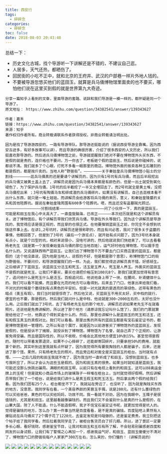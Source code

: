 ```yaml
---
title: 西安行
tags:
  - 碎碎念
categories:
  - 碎碎念
toc: false
date: 2018-08-03 20:43:48
---
```


总结一下：
- 历史文化古城，找个导游听一下讲解还是不错的，不建议自己逛。
- 人居多，天气还热，都晒伤了。
- 回民街的小吃不正中，就和北京的王府井、武汉的户部巷一样片外地人钱的。
- 不要被导游忽悠买他们的蓝田玉，就算是兵马俑博物馆里面卖的也不要买，哪怕他们说在这里买到假的就是世界第九大奇迹。

```
分享一篇知乎上看到的文章，里面导游的套路、说辞和我们导游是一模一样的，都怀疑是同一个导游了。
原文地址： https://www.zhihu.com/question/34382541/answer/139343627

作者：嘉禾
链接：https://www.zhihu.com/question/34382541/answer/139343627
来源：知乎
著作权归作者所有。商业转载请联系作者获得授权，非商业转载请注明出处。

因为是找了导游游西安的，一路有导游带队。那导游还挺能说的（据说西安导游全靠嘴，因为西安古迹多，有好多故事可以讲），而且导游的确很厉害，介绍了很多西安的人文历史，所以我们挺喜欢那导游的。然后进兵马俑博物馆之前，导游就提醒我们绝对不要在博物馆外头买东西，不是假的就是贵的，连价格也不要问，万一你去了，老板砸个假的蓝田玉，然后说是你碰掉的，说都说不清。我们就多了个心眼，打死不多看一眼那里的商店。博物馆外面的贩卖各种玉石雕刻的都是假的，都是按斤卖的。当地人称“野兽街”。————————关于秦始皇兵马俑博物馆小贴士的分割线————————逛兵马俑真的还是要请个讲解员的，因为只有1号坑有兵马俑，而且后半段挖出的兵马俑又被黄土盖上去了，讲解员说是因为兵马俑本来都是有颜色的，但是一出土就受到氧化褪色了，为了保护兵马俑，1号坑的后半截挖了一半又全埋回去了。而2号坑就全是黄土堆，没把兵马俑挖出来 ；3号坑有陶俑马车和碎成渣的兵马俑碎片。如果没有讲解员，自己去逛根本看不出什么东西，就只是一堆土娃娃。而讲解员会给游客将兵马俑的来历，意义，和秦始皇陵墓的关系和其他陪葬坑。据说在秦始皇陵周围有600多个陪葬坑。嗯，而且还没有盗墓贼光顾过。————————————————分割线结束————————————————————问了小伙伴一下，真的是蓝田玉，可能是和田玉在我心中太高大了，一直盘旋脑海，已改正——————本次经历就是和这个讲解员有关。进了博物馆后，有个讲解员带我们欣赏兵马俑，导游在外头等我们。因为这个讲解员是导游找的，我觉得应该是很正规的，而且穿的也很正式。在他要推销蓝田玉之前，你完全不会想到坑钱这件事上去。在讲1,2号坑时，讲解员还是很称职的，而且有问必答，我问了很多关于盗墓的事情，他都回答了。但是到了3号坑（最后一个游览点），就开始有点问题了。因为3号坑本身就有点小，就是个凹型的坑，相对来说很小，没啥可讲的，然后他就说我们快结束了，可以去看看杨老先生（就是第一个发现秦始皇兵马俑的那位当地百姓），运气好时他在博物馆，可以握手签名什么的。又说道陕西特产蓝田玉。让我们出了博物馆千万不要去门口买商店里的蓝田玉，都是假的（这个他没直说，因为他是当地人，说假的不好，但是都是那个意思），称博物馆门口的街为野兽街，不要问价，和导游提醒我们的一样。为此，我们都觉得这讲解员真不错，好感顿生。之后细讲了下蓝田玉，说蓝田玉分活玉和死玉，活玉是玉养人，死玉是人养玉。外面买的蓝田玉不是假的就是死玉，让我们不要买，要买也请把价格压到100元8个。那我们就更加觉得有意思了，追问他什么是死玉什么是活玉。百般追问后，他说他身上带了一块，在腰间，补肾健体什么的。我们可以看不能摸。而且要在光亮的地方可以看得到。后来去了门口，他拿出来给我们看，不对光的时候是个墨绿到有点黑色的平安扣。但是一对光就真的是透亮的翠绿色，还带有黑色的暗点（美玉有瑕）。我们当时就很惊奇了。然后他又说，买蓝田玉不用买太好，买中档的就行，便宜的也不要，那是假的。然后我们就问什么是中档，他说就是300~2000左右的，太好也没什么用。之后我们就出了3号坑，去了有杨老先生在的那个地方，讲解员还说如果老先生不在就看照片。还说他是免费讲解的，所以进了那个地方（请原谅我忘记叫什么馆了），我们的门票就算是给他记了一分，他靠这个得到奖金什么的。然后，那里也讲解什么是蓝田玉的死玉和活玉，还有和假玉真玉的真假对比。我们可以看看。那里出售的所有的蓝田玉都是有宝石鉴定证书的，都是博物馆里统一管理的。之所以有这个展厅，就是因为以前游客买了博物馆外的蓝蓝田玉，发现是假的，但是投诉不了摊贩，就投诉到了博物馆。博物馆为了名誉，就自己弄了个正规的，让游客免得受骗。而且是国际性的，所以不收税，价格会比其他地方便宜10%到15%。甚至觉得是假的，随时可以带着发票退货，如果不小心摔碎了，还能邮寄回碎片，只要承担50%的费用，就能拿个新的。其实听到这里我就有点怀疑了，因为我觉得所有要我掏钱的人都是骗子。后来，还是进了那个馆。果然，只有杨老先生的照片。而且旁边和对面全是买蓝田玉的柜台。当时就有点懵。————之后几段的和田玉我就不改了，因为我当时一直听成了和田玉，没想到蓝田玉。也多亏我听岔了，所以才会认为这些玉是假的，因为和田玉真的很贵。如果当时就知道是蓝田玉，我可能还没那么快跳出骗局。满眼的和田玉啊，以前只有在电视上看到的和田玉，这可以08奥运金牌上的玉呢！但是就和小商品市场上的玻璃珠子一样堆在柜台上，当时就觉得好假啊。然后讲解员带我们到了一个柜台，说是给我们讲什么是真玉假玉和死玉活玉。然后拿出两个假的给我们看。因为我们团有25个人，柜台都坐不下了。我就站在旁边了，也没听了，因为就是掏钱买东西的地方，没意思。我同学有在看，一个美容养颜的芙蓉玉手镯，说是280元。还有什么墨绿色的可以买给爸爸，黄色的可以买给妈妈，功效不同。我一看就不对劲，因为在我眼中，玉镯子是很值钱的，尤其是和田玉。这里越看越像骗钱的。而且我们又不会鉴别什么是真的什么是假的，在山寨大国，除了人不能造，什么不能造假啊，我才不信宝石鉴定证书呢，就更加觉得是坑人的。觉得是骗钱的地方，怎么办？第一件事当然是百度看看，是不是真的骗钱。百度贴吧上果然有人爆贴说在兵马俑买了2个镯子花了1220元，去鉴定发现是玛瑙做的，还是鉴定费贵。我立刻把这个帖子给了我同学看，然后拉着我同学走了。被柜台售货员白了好几眼。所以，进了景区一定要多长心眼，看好钱财。感谢鉴宝节目，让我对和田玉和玉石有所了解，不会轻易别骗感谢百度和网友的以身试假，让我们有了警惕之心再加一个，感谢我运气好，和田玉、蓝田玉傻傻分不清对了，博物馆门口的野兽街每户人家家产300万左右，怎么来的，你们懂的！（讲解员说的）
```

![](http://file.mspring.org/ab7004d7a9d54b052c4baca479397b02!detail)
![](http://file.mspring.org/a127e3a0d8e80f392f0a0831fc591e40!detail)
![](http://file.mspring.org/1f1846686b792c14d585cfaaec5f076f!detail)
![](http://file.mspring.org/48e701947296ce81ff50cdf96f1502b9!detail)
![](http://file.mspring.org/052a59eadd16e12bd6dff8ee3f2379d9!detail)
![](http://file.mspring.org/9b7fd5cee45ec1104660a8ecdaa86f77!detail)
![](http://file.mspring.org/e25a39eba068f31dc61221757d68043c!detail)
![](http://file.mspring.org/e610188a8535773ce0ef6f20c7a6792f!detail)
![](http://file.mspring.org/80a12959a024abe7dc150061fd0bccc6!detail)
![](http://file.mspring.org/ff72282c0ff2f7dba3f00597c4724ac4!detail)
![](http://file.mspring.org/9f997a31e0985ea930634c570e24d5ef!detail)
![](http://file.mspring.org/4252f7d89f08b74f823b8ad60bb855df!detail)
![](http://file.mspring.org/d5424126bed22fac4346a69bc169dd98!detail)
![](http://file.mspring.org/3ef4205b11ac23cbc6925ba1c6bcd57f!detail)